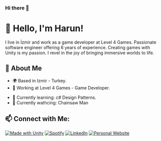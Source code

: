 ### Hi there 👋

<!--
**harunuysali07/harunuysali07** is a ✨ _special_ ✨ repository because its `README.md` (this file) appears on your GitHub profile.

Here are some ideas to get you started:

- 🔭 I’m currently working on ...
- 🌱 I’m currently learning ...
- 👯 I’m looking to collaborate on ...
- 🤔 I’m looking for help with ...
- 💬 Ask me about ...
- 📫 How to reach me: ...
- 😄 Pronouns: ...
- ⚡ Fun fact: ...
-->


<!-- Title and Personal Information -->
# 👋 Hello, I'm Harun!

I live in İzmir and work as a game developer at Level 4 Games. Passionate software engineer offering 6 years of experience. 
Creating games with Unity is my passion. I revel in the joy of bringing immersive worlds to life.

<!-- About Me -->
## 🌟 About Me

- 🌍 Based in  Izmir - Turkey.
- 💼 Working at Level 4 Games - Game Developer.
<!--- 🚀 Currently working on a project: Metronom project (i'm starting to play ney ). -->
- 🌱 Currently learning: c# Design Patterns.
- 👒 Currently wathcing: Chainsaw Man

<!-- Social Media Links -->
## 📫 Connect with Me:
[![Made with Unity](https://img.shields.io/badge/Made%20with-Unity-57b9d3.svg?style=flat&logo=unity)](https://unity3d.com)
[![Spotify](https://img.shields.io/badge/Spotify-Follow-green)](https://open.spotify.com/user/11158951827?si=512ac851b85045a7)
[![LinkedIn](https://img.shields.io/badge/LinkedIn-Connect-blue)](https://www.linkedin.com/in/harunuysal07350/)
[![Personal Website](https://img.shields.io/badge/Website-Visit-brightgreen)](https://harunuysali07.github.io/)